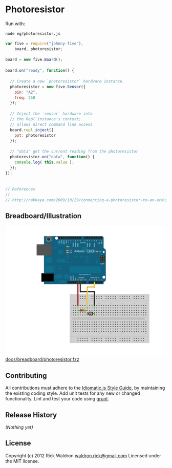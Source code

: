 # Photoresistor

Run with:
```bash
node eg/photoresistor.js
```


```javascript
var five = require("johnny-five"),
    board, photoresistor;

board = new five.Board();

board.on("ready", function() {

  // Create a new `photoresistor` hardware instance.
  photoresistor = new five.Sensor({
    pin: "A2",
    freq: 250
  });

  // Inject the `sensor` hardware into
  // the Repl instance's context;
  // allows direct command line access
  board.repl.inject({
    pot: photoresistor
  });

  // "data" get the current reading from the photoresistor
  photoresistor.on("data", function() {
    console.log( this.value );
  });
});


// References
//
// http://nakkaya.com/2009/10/29/connecting-a-photoresistor-to-an-arduino/

```


## Breadboard/Illustration


![docs/breadboard/photoresistor.png](breadboard/photoresistor.png)
[docs/breadboard/photoresistor.fzz](breadboard/photoresistor.fzz)









## Contributing
All contributions must adhere to the [Idiomatic.js Style Guide](https://github.com/rwldrn/idiomatic.js),
by maintaining the existing coding style. Add unit tests for any new or changed functionality. Lint and test your code using [grunt](https://github.com/cowboy/grunt).

## Release History
_(Nothing yet)_

## License
Copyright (c) 2012 Rick Waldron <waldron.rick@gmail.com>
Licensed under the MIT license.
